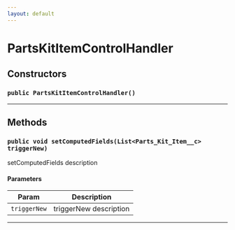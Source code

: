 ```yaml
---
layout: default
---
```

# PartsKitItemControlHandler
## Constructors
### `public PartsKitItemControlHandler()`
---
## Methods
### `public void setComputedFields(List<Parts_Kit_Item__c> triggerNew)`

setComputedFields description

#### Parameters

|Param|Description|
|---|---|
|`triggerNew`|triggerNew description|

---
